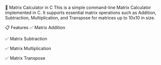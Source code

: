 🧮 Matrix Calculator in C
This is a simple command-line Matrix Calculator implemented in C. It supports essential matrix operations such as Addition, Subtraction, Multiplication, and Transpose for matrices up to 10x10 in size.

📋 Features
✅ Matrix Addition

✅ Matrix Subtraction

✅ Matrix Multiplication

✅ Matrix Transpose
